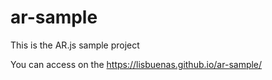 # ar-sample

This is the AR.js sample project


You can access on the https://lisbuenas.github.io/ar-sample/
